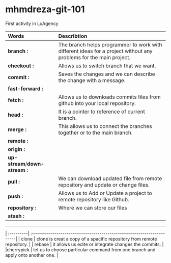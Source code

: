 # mhmdreza-git-101
First activity in LoAgency


|  **Words**  |**Describtion**|
|:-------|:----------|
|**branch :**| The branch helps programmer to work with different ideas for a project  without any problems for the main project.|
|**checkout :**| Allows us to switch branch that we want.|
|**commit :**|Saves the changes and we can describe the change with a message.|
|**fast-forward :**|
|**fetch :**| Allows us to downloads commits files from github into your local repository.|
|**head :**|It is a pointer to reference of current branch.|
|**merge :**|This allows us to connect the branches together or to the main branch.|
|**remote :**|
|**origin :**|
|**up-stream**/**down-stream :**|
|**pull :**|We can download updated file from remote repository and update or change files.| 
|**push :**|Allows us to Add or Update a project to remote repository like Github.|
|**repository :**|Where we can store our files
|**stash :**|

***
| :---------| :----------------------------------------------------------------------|
| clone     | clone is creat a copy of a spacific repository from remote repository. |
| rebase    | it allows us edite or integrate changes the commits.                  |
|cherrypick | let us to choose particular command from one branch and apply onto another one. |  